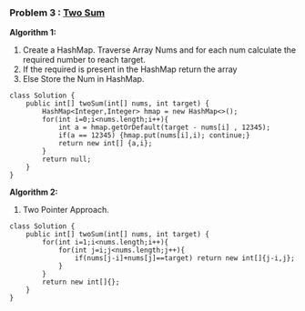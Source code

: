 ### **Problem 3 : [Two Sum](https://leetcode.com/problems/two-sum/description/)**

**Algorithm 1:** 

1. Create a HashMap. Traverse Array Nums and for each num calculate the required number to reach target.
2. If the required is present in the HashMap return the array
3. Else Store the Num in HashMap.

```
class Solution {
    public int[] twoSum(int[] nums, int target) {
        HashMap<Integer,Integer> hmap = new HashMap<>();
        for(int i=0;i<nums.length;i++){
            int a = hmap.getOrDefault(target - nums[i] , 12345);
            if(a == 12345) {hmap.put(nums[i],i); continue;}
            return new int[] {a,i};
        }
        return null;
    }
}
```

**Algorithm 2:** 

1. Two Pointer Approach.

```
class Solution {
    public int[] twoSum(int[] nums, int target) {
        for(int i=1;i<nums.length;i++){
            for(int j=i;j<nums.length;j++){
                if(nums[j-i]+nums[j]==target) return new int[]{j-i,j};
            }
        }
        return new int[]{};
    }
}
```